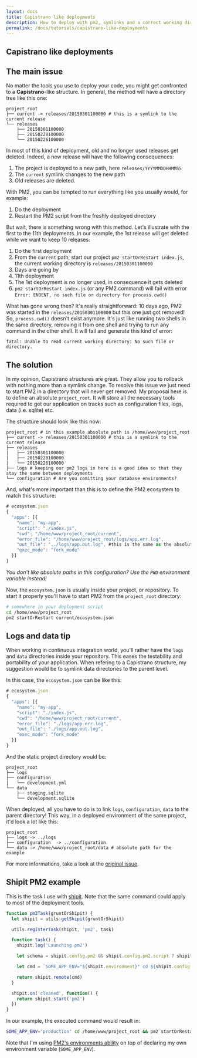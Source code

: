 ```yaml
---
layout: docs
title: Capistrano like deployments
description: How to deploy with pm2, symlinks and a correct working directory
permalink: /docs/tutorials/capistrano-like-deployments
---
```


## Capistrano like deployments

## The main issue

No matter the tools you use to deploy your code, you might get confronted to a **Capistrano**-like structure. 
In general, the method will have a directory tree like this one:

```
project_root
├── current -> releases/20150301100000 # this is a symlink to the current release
└── releases
    ├── 20150301100000
    ├── 20150228100000
    └── 20150226100000
```

In most of this kind of deployment, old and no longer used releases get deleted. Indeed, a new release will have the following consequences:

1. The project is deployed to a new path, here `releases/YYYYMMDDHHMMSS`
2. The `current` symlink changes to the new path
3. Old releases are deleted.

With PM2, you can be tempted to run everything like you usually would, for example:

1. Do the deployment
2. Restart the PM2 script from the freshly deployed directory

But wait, there is something wrong with this method. Let's illustrate with the first to the 11th deployments. In our example, the 1st release will get deleted while we want to keep 10 releases:

1. Do the first deployment
2. From the `current` path, start our project `pm2 startOrRestart index.js`, the current working directory is `releases/20150301100000`
3. Days are going by
4. 11th deployment 
5. The 1st deployment is no longer used, in consequence it gets deleted
6. `pm2 startOrRestart index.js` (or any PM2 command) will fail with error `Error: ENOENT, no such file or directory for process.cwd()`

What has gone wrong then? 
It's really straightforward: 10 days ago, PM2 was started in the `releases/20150301100000` but this one just got removed! 
So, `process.cwd()` doesn't exist anymore. It's just like running two shells in the same directory, removing it from one shell and trying to run any command in the other shell. 
It will fail and generate this kind of error:

```
fatal: Unable to read current working directory: No such file or directory.
```

## The solution

In my opinion, Capistrano structures are great. They allow you to rollback with nothing more than a symlink change. 
To resolve this issue we just need to start PM2 in a directory that will never get removed.
My proposal here is to define an absolute `project_root`. It will store all the necessary tools required to get our application on tracks such as configuration files, logs, data (i.e. sqlite) etc. 

The structure should look like this now:

```
project_root # in this example absolute path is /home/www/project_root
├── current -> releases/20150301100000 # this is a symlink to the current release
├── releases
|   ├── 20150301100000
|   ├── 20150228100000
|   └── 20150226100000
├── logs # keeping our pm2 logs in here is a good idea so that they stay the same between deployments
└── configuration # Are you comitting your database environments?
```

And, what's more important than this is to define the PM2 ecosystem to match this structure:

```js
# ecosystem.json
{
  "apps": [{
    "name": "my-app",
    "script": "./index.js",
    "cwd": "/home/www/project_root/current", 
    "error_file": "/home/www/project_root/logs/app.err.log",
    "out_file": "../logs/app.out.log", #this is the same as the absolute error_file path
    "exec_mode": "fork_mode"
  }]
}
```

*You don't like absolute paths in this configuration? Use the `PWD` environment variable instead!*

Now, the `ecosystem.json` is usually inside your project, or repository. To start it properly you'll have to start PM2 from the `project_root` directory:

```bash
# somewhere in your deployment script
cd /home/www/project_root
pm2 startOrRestart current/ecosystem.json
```

## Logs and data tip

When working in continuous integration world, you'll rather have the `logs` and `data` directories inside your repository. This eases the testability and portability of your application. When refering to a Capistrano structure, my suggestion would be to symlink data directories to the parent level.

In this case, the `ecosystem.json` can be like this:

```js
# ecosystem.json
{
  "apps": [{
    "name": "my-app",
    "script": "./index.js",
    "cwd": "/home/www/project_root/current",
    "error_file": "./logs/app.err.log",
    "out_file": "./logs/app.out.log", 
    "exec_mode": "fork_mode"
  }]
}
```

And the static project directory would be:

```
project_root 
├── logs 
├── configuration 
|   └── development.yml 
└── data 
    ├── staging.sqlite 
    └── development.sqlite 
```

When deployed, all you have to do is to link `logs`, `configuration`, `data` to the parent directory! 
This way, in a deployed environment of the same project, it'd look a lot like this:

```
project_root 
├── logs -> ../logs
├── configuration  -> ../configuration
└── data -> /home/www/project_root/data # absolute path for the example
```

For more informations, take a look at the [original issue](https://github.com/Unitech/pm2/issues/1623).

## Shipit PM2 example

This is the task I use with [shipit](https://github.com/shipitjs/shipit). Note that the same command could apply to most of the deployment tools.

```javascript
function pm2Task(gruntOrShipit) {
  let shipit = utils.getShipit(gruntOrShipit)

  utils.registerTask(shipit, 'pm2', task)

  function task() {
    shipit.log('Launching pm2') 

    let schema = shipit.config.pm2 && shipit.config.pm2.script ? shipit.config.pm2.script : 'ecosystem.json'

    let cmd = `SOME_APP_ENV="${shipit.environment}" cd ${shipit.config.deployTo} && pm2 startOrRestart --env ${shipit.environment} current/${schema}`

    return shipit.remote(cmd)
  }

  shipit.on('cleaned', function() {
    return shipit.start('pm2') 
  })
}
```

In our example, the executed command would result in:

```bash
SOME_APP_ENV="production" cd /home/www/project_root && pm2 startOrRestart --env production current/ecosystem.json`
```

Note that I'm using [PM2's environments ability](http://pm2.keymetrics.io/docs/usage/application-declaration/#switching-to-different-environments) on top of declaring my own environment variable (`SOME_APP_ENV`).
